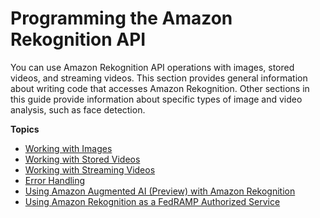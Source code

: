 # Programming the Amazon Rekognition API<a name="programming"></a>

You can use Amazon Rekognition API operations with images, stored videos, and streaming videos\. This section provides general information about writing code that accesses Amazon Rekognition\. Other sections in this guide provide information about specific types of image and video analysis, such as face detection\. 

**Topics**
+ [Working with Images](images.md)
+ [Working with Stored Videos](video.md)
+ [Working with Streaming Videos](streaming-video.md)
+ [Error Handling](error-handling.md)
+ [Using Amazon Augmented AI \(Preview\) with Amazon Rekognition](a2i-rekognition.md)
+ [Using Amazon Rekognition as a FedRAMP Authorized Service](fedramp.md)